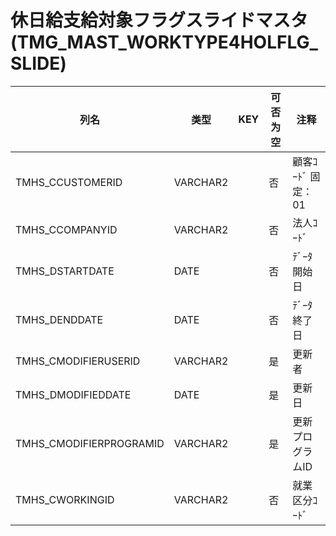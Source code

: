 # 休日給支給対象フラグスライドマスタ(TMG_MAST_WORKTYPE4HOLFLG_SLIDE)
| 列名   | 类型   | KEY  | 可否为空 | 注释   |
| ---- | ---- | ---- | ---- | ---- |
|TMHS_CCUSTOMERID|VARCHAR2||否|顧客ｺｰﾄﾞ                        固定：01                                                       |
|TMHS_CCOMPANYID|VARCHAR2||否|法人ｺｰﾄﾞ                                                                                    |
|TMHS_DSTARTDATE|DATE||否|ﾃﾞｰﾀ開始日                                                                                   |
|TMHS_DENDDATE|DATE||否|ﾃﾞｰﾀ終了日                                                                                   |
|TMHS_CMODIFIERUSERID|VARCHAR2||是|更新者                                                                                       |
|TMHS_DMODIFIEDDATE|DATE||是|更新日                                                                                       |
|TMHS_CMODIFIERPROGRAMID|VARCHAR2||是|更新プログラムID                                                                                 |
|TMHS_CWORKINGID|VARCHAR2||否|就業区分ｺｰﾄﾞ                                                                                  |
